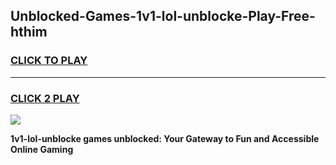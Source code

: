 
## Unblocked-Games-1v1-lol-unblocke-Play-Free-hthim
<h3>
<a href="https://premium76.site?title=1v1-lol-unblocke&ref=23A">CLICK TO PLAY</a></h3>
<hr>

<h3>
<a href="https://premium76.site?title=1v1-lol-unblocke&ref=23A">CLICK 2 PLAY</a>
  
</h3>

<a href="https://premium76.site?title=1v1-lol-unblocke&ref=23A"><img src="https://clearcache.store/games.png"></a>


**1v1-lol-unblocke games unblocked: Your Gateway to Fun and Accessible Online Gaming**
